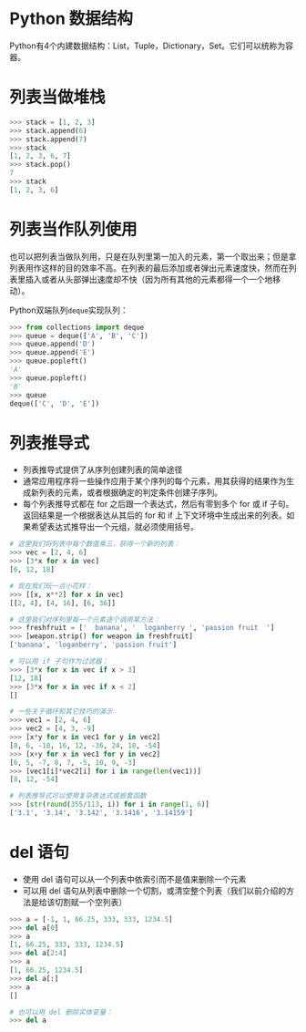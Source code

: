 # Python 数据结构

Python有4个内建数据结构：List，Tuple，Dictionary，Set。它们可以统称为容器。

# 列表当做堆栈

```python
>>> stack = [1, 2, 3]
>>> stack.append(6)
>>> stack.append(7)
>>> stack
[1, 2, 3, 6, 7]
>>> stack.pop()
7
>>> stack
[1, 2, 3, 6]
```

# 列表当作队列使用

也可以把列表当做队列用，只是在队列里第一加入的元素，第一个取出来；但是拿列表用作这样的目的效率不高。在列表的最后添加或者弹出元素速度快，然而在列表里插入或者从头部弹出速度却不快（因为所有其他的元素都得一个一个地移动）。

Python双端队列`deque`实现队列：

```python
>>> from collections import deque
>>> queue = deque(['A', 'B', 'C'])
>>> queue.append('D')
>>> queue.append('E')
>>> queue.popleft()
'A'
>>> queue.popleft()
'B'
>>> queue
deque(['C', 'D', 'E'])
```

# 列表推导式

- 列表推导式提供了从序列创建列表的简单途径
- 通常应用程序将一些操作应用于某个序列的每个元素，用其获得的结果作为生成新列表的元素，或者根据确定的判定条件创建子序列。
- 每个列表推导式都在 for 之后跟一个表达式，然后有零到多个 for 或 if 子句。返回结果是一个根据表达从其后的 for 和 if 上下文环境中生成出来的列表。如果希望表达式推导出一个元组，就必须使用括号。

```python
# 这里我们将列表中每个数值乘三，获得一个新的列表：
>>> vec = [2, 4, 6]
>>> [3*x for x in vec]
[6, 12, 18]

# 现在我们玩一点小花样：
>>> [[x, x**2] for x in vec]
[[2, 4], [4, 16], [6, 36]]

# 这里我们对序列里每一个元素逐个调用某方法：
>>> freshfruit = ['  banana', '  loganberry ', 'passion fruit  ']
>>> [weapon.strip() for weapon in freshfruit]
['banana', 'loganberry', 'passion fruit']

# 可以用 if 子句作为过滤器：
>>> [3*x for x in vec if x > 3]
[12, 18]
>>> [3*x for x in vec if x < 2]
[]

# 一些关于循环和其它技巧的演示
>>> vec1 = [2, 4, 6]
>>> vec2 = [4, 3, -9]
>>> [x*y for x in vec1 for y in vec2]
[8, 6, -18, 16, 12, -36, 24, 18, -54]
>>> [x+y for x in vec1 for y in vec2]
[6, 5, -7, 8, 7, -5, 10, 9, -3]
>>> [vec1[i]*vec2[i] for i in range(len(vec1))]
[8, 12, -54]

# 列表推导式可以使用复杂表达式或嵌套函数
>>> [str(round(355/113, i)) for i in range(1, 6)]
['3.1', '3.14', '3.142', '3.1416', '3.14159']
```

# del 语句

- 使用 del 语句可以从一个列表中依索引而不是值来删除一个元素
- 可以用 del 语句从列表中删除一个切割，或清空整个列表（我们以前介绍的方法是给该切割赋一个空列表）

```python
>>> a = [-1, 1, 66.25, 333, 333, 1234.5]
>>> del a[0]
>>> a
[1, 66.25, 333, 333, 1234.5]
>>> del a[2:4]
>>> a
[1, 66.25, 1234.5]
>>> del a[:]
>>> a
[]

# 也可以用 del 删除实体变量：
>>> del a
```

